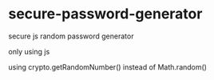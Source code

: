 # secure-password-generator
secure js random password generator

only using js

using crypto.getRandomNumber() instead of Math.random()
